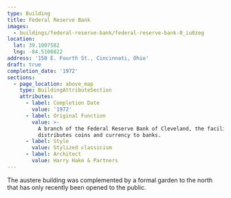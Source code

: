 ```yaml
---
type: Building
title: Federal Reserve Bank
images:
  - buildings/federal-reserve-bank/federal-reserve-bank-0_iu0zeg
location:
  lat: 39.1007582
  lng: -84.5100822
address: '150 E. Fourth St., Cincinnati, Ohio'
draft: true
completion_date: '1972'
sections:
  - page_location: above_map
    type: BuildingAttributeSection
    attributes:
      - label: Completion Date
        value: '1972'
      - label: Original Function
        value: >-
          A branch of the Federal Reserve Bank of Cleveland, the facility
          distributes coins and currency to banks.
      - label: Style
        value: Stylized classicism
      - label: Architect
        value: Harry Hake & Partners
---
```


The austere building was complemented by a formal garden to the north that has only recently been opened to the public.
